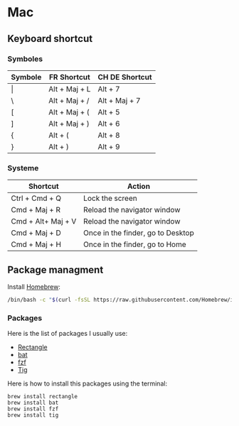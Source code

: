 # Mac

## Keyboard shortcut

### Symboles

Symbole | FR Shortcut     | CH DE Shortcut
------- | --------------- | ----------- 
\|      | Alt + Maj + L   | Alt + 7
\       | Alt + Maj + /   | Alt + Maj + 7
[       | Alt + Maj + (   | Alt + 5
]       | Alt + Maj + )   | Alt + 6
{       | Alt + (         | Alt + 8
}       | Alt + )         | Alt + 9
 
### Systeme

Shortcut           | Action
------------------ | ------------- 
Ctrl + Cmd + Q     | Lock the screen
Cmd + Maj + R      | Reload the navigator window
Cmd + Alt+ Maj + V | Reload the navigator window
Cmd + Maj + D      | Once in the finder, go to Desktop
Cmd + Maj + H      | Once in the finder, go to Home

## Package managment

Install [Homebrew](https://brew.sh/):

```bash
/bin/bash -c "$(curl -fsSL https://raw.githubusercontent.com/Homebrew/install/HEAD/install.sh)"
```

### Packages

Here is the list of packages I usually use:

- [Rectangle](https://github.com/rxhanson/Rectangle)
- [bat](https://github.com/sharkdp/bat)
- [fzf](https://github.com/junegunn/fzf)
- [Tig](https://jonas.github.io/tig/)

Here is how to install this packages using the terminal:

```
brew install rectangle
brew install bat
brew install fzf
brew install tig
```
